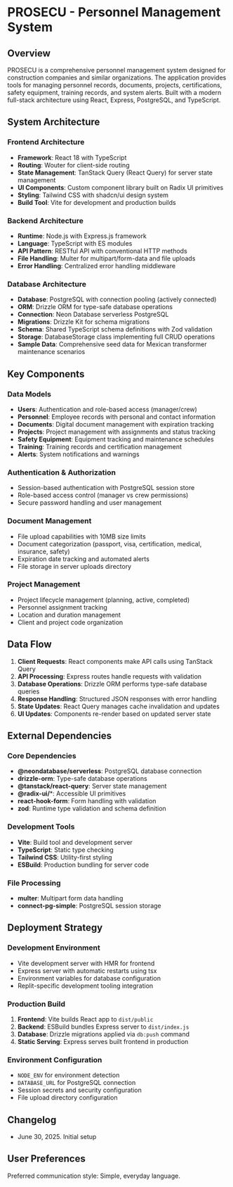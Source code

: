 # PROSECU - Personnel Management System

## Overview

PROSECU is a comprehensive personnel management system designed for construction companies and similar organizations. The application provides tools for managing personnel records, documents, projects, certifications, safety equipment, training records, and system alerts. Built with a modern full-stack architecture using React, Express, PostgreSQL, and TypeScript.

## System Architecture

### Frontend Architecture
- **Framework**: React 18 with TypeScript
- **Routing**: Wouter for client-side routing
- **State Management**: TanStack Query (React Query) for server state management
- **UI Components**: Custom component library built on Radix UI primitives
- **Styling**: Tailwind CSS with shadcn/ui design system
- **Build Tool**: Vite for development and production builds

### Backend Architecture
- **Runtime**: Node.js with Express.js framework
- **Language**: TypeScript with ES modules
- **API Pattern**: RESTful API with conventional HTTP methods
- **File Handling**: Multer for multipart/form-data and file uploads
- **Error Handling**: Centralized error handling middleware

### Database Architecture
- **Database**: PostgreSQL with connection pooling (actively connected)
- **ORM**: Drizzle ORM for type-safe database operations
- **Connection**: Neon Database serverless PostgreSQL
- **Migrations**: Drizzle Kit for schema migrations
- **Schema**: Shared TypeScript schema definitions with Zod validation
- **Storage**: DatabaseStorage class implementing full CRUD operations
- **Sample Data**: Comprehensive seed data for Mexican transformer maintenance scenarios

## Key Components

### Data Models
- **Users**: Authentication and role-based access (manager/crew)
- **Personnel**: Employee records with personal and contact information
- **Documents**: Digital document management with expiration tracking
- **Projects**: Project management with assignments and status tracking
- **Safety Equipment**: Equipment tracking and maintenance schedules
- **Training**: Training records and certification management
- **Alerts**: System notifications and warnings

### Authentication & Authorization
- Session-based authentication with PostgreSQL session store
- Role-based access control (manager vs crew permissions)
- Secure password handling and user management

### Document Management
- File upload capabilities with 10MB size limits
- Document categorization (passport, visa, certification, medical, insurance, safety)
- Expiration date tracking and automated alerts
- File storage in server uploads directory

### Project Management
- Project lifecycle management (planning, active, completed)
- Personnel assignment tracking
- Location and duration management
- Client and project code organization

## Data Flow

1. **Client Requests**: React components make API calls using TanStack Query
2. **API Processing**: Express routes handle requests with validation
3. **Database Operations**: Drizzle ORM performs type-safe database queries
4. **Response Handling**: Structured JSON responses with error handling
5. **State Updates**: React Query manages cache invalidation and updates
6. **UI Updates**: Components re-render based on updated server state

## External Dependencies

### Core Dependencies
- **@neondatabase/serverless**: PostgreSQL database connection
- **drizzle-orm**: Type-safe database operations
- **@tanstack/react-query**: Server state management
- **@radix-ui/***: Accessible UI primitives
- **react-hook-form**: Form handling with validation
- **zod**: Runtime type validation and schema definition

### Development Tools
- **Vite**: Build tool and development server
- **TypeScript**: Static type checking
- **Tailwind CSS**: Utility-first styling
- **ESBuild**: Production bundling for server code

### File Processing
- **multer**: Multipart form data handling
- **connect-pg-simple**: PostgreSQL session storage

## Deployment Strategy

### Development Environment
- Vite development server with HMR for frontend
- Express server with automatic restarts using tsx
- Environment variables for database configuration
- Replit-specific development tooling integration

### Production Build
1. **Frontend**: Vite builds React app to `dist/public`
2. **Backend**: ESBuild bundles Express server to `dist/index.js`
3. **Database**: Drizzle migrations applied via `db:push` command
4. **Static Serving**: Express serves built frontend in production

### Environment Configuration
- `NODE_ENV` for environment detection
- `DATABASE_URL` for PostgreSQL connection
- Session secrets and security configuration
- File upload directory configuration

## Changelog
- June 30, 2025. Initial setup

## User Preferences

Preferred communication style: Simple, everyday language.